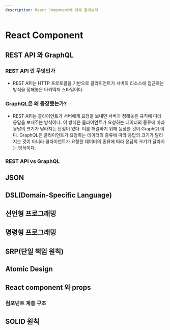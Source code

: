 ```yaml
---
description: React Component에 대해 알아보자
---
```


# React Component

## REST API 와 GraphQL

### REST API 란 무엇인가

- REST API는 HTTP 프로토콜을 기반으로 클라이언트가 서버의 리소스에 접근하는 방식을 정해놓은 아키텍처 스타일이다.

### GraphQL은 왜 등장했는가?

- REST API는 클라이언트가 서버에게 요청을 보내면 서버가 정해놓은 규칙에 따라 응답을 보내주는 방식이다. 이 방식은 클라이언트가 요청하는 데이터의 종류에 따라 응답의 크기가 달라지는 단점이 있다. 이를 해결하기 위해 등장한 것이 GraphQL이다. GraphQL은 클라이언트가 요청하는 데이터의 종류에 따라 응답의 크기가 달라지는 것이 아니라 클라이언트가 요청한 데이터의 종류에 따라 응답의 크기가 달라지는 방식이다.

### REST API vs GraphQL

## JSON

## DSL(Domain-Specific Language)

## 선언형 프로그래밍

## 명령형 프로그래밍

## SRP(단일 책임 원칙)

## Atomic Design

## React component 와 props

### 컴포넌트 계층 구조

## SOLID 원칙